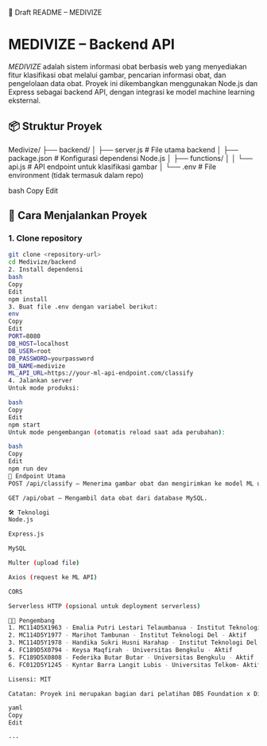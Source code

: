 📝 Draft README – MEDIVIZE 
# MEDIVIZE – Backend API

*MEDIVIZE* adalah sistem informasi obat berbasis web yang menyediakan fitur klasifikasi obat melalui gambar, pencarian informasi obat, dan pengelolaan data obat. Proyek ini dikembangkan menggunakan Node.js dan Express sebagai backend API, dengan integrasi ke model machine learning eksternal.

## 📦 Struktur Proyek

Medivize/
├── backend/
│ ├── server.js # File utama backend
│ ├── package.json # Konfigurasi dependensi Node.js
│ ├── functions/
│ │ └── api.js # API endpoint untuk klasifikasi gambar
│ └── .env # File environment (tidak termasuk dalam repo)

bash
Copy
Edit

## 🚀 Cara Menjalankan Proyek

### 1. Clone repository
```bash
git clone <repository-url>
cd Medivize/backend
2. Install dependensi
bash
Copy
Edit
npm install
3. Buat file .env dengan variabel berikut:
env
Copy
Edit
PORT=8080
DB_HOST=localhost
DB_USER=root
DB_PASSWORD=yourpassword
DB_NAME=medivize
ML_API_URL=https://your-ml-api-endpoint.com/classify
4. Jalankan server
Untuk mode produksi:

bash
Copy
Edit
npm start
Untuk mode pengembangan (otomatis reload saat ada perubahan):

bash
Copy
Edit
npm run dev
🔌 Endpoint Utama
POST /api/classify — Menerima gambar obat dan mengirimkan ke model ML untuk klasifikasi.

GET /api/obat — Mengambil data obat dari database MySQL.

🛠️ Teknologi
Node.js

Express.js

MySQL

Multer (upload file)

Axios (request ke ML API)

CORS

Serverless HTTP (opsional untuk deployment serverless)

👨‍💻 Pengembang
1. MC114D5X1963 - Emalia Putri Lestari Telaumbanua - Institut Teknologi Del - Aktif 
2. MC114D5Y1977 - Marihot Tambunan - Institut Teknologi Del - Aktif 
3. MC114D5Y1978 - Handika Sukri Husni Harahap - Institut Teknologi Del - Aktif 
4. FC189D5X0794 - Keysa Maqfirah - Universitas Bengkulu - Aktif 
5. FC189D5X0808 - Federika Butar Butar - Universitas Bengkulu - Aktif 
6. FC012D5Y1245 - Kyntar Barra Langit Lubis - Universitas Telkom- Aktif 

Lisensi: MIT

Catatan: Proyek ini merupakan bagian dari pelatihan DBS Foundation x Dicoding dan dikembangkan sebagai solusi inovatif dalam bidang kesehatan digital.

yaml
Copy
Edit

---
